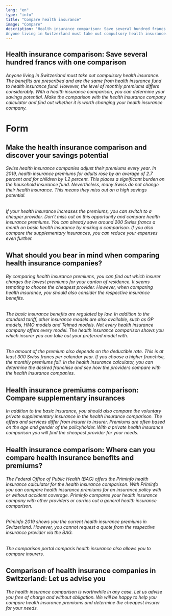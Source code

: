 ```yaml
---
lang: "en"
type: "info"
title: "Compare health insurance"
image: "Compare"
description: "Health insurance comparison: Save several hundred francs with one comparison
Anyone living in Switzerland must take out compulsory health insurance. The benefits are prescribed and are the same from health insurance fund to health insurance fund. However, the level of monthly premiums differs considerably. With a health insurance comparison, you can determine your savings potential. Make the comparison with the health insurance company calculator and find out whether it is worth changing your health insurance company."
---
```


## Health insurance comparison: Save several hundred francs with one comparison

###### Anyone living in Switzerland must take out compulsory health insurance. The benefits are prescribed and are the same from health insurance fund to health insurance fund. However, the level of monthly premiums differs considerably. With a health insurance comparison, you can determine your savings potential. Make the comparison with the health insurance company calculator and find out whether it is worth changing your health insurance company.

# Form

## Make the health insurance comparison and discover your savings potential

###### Swiss health insurance companies adjust their premiums every year. In 2019, health insurance premiums for adults rose by an average of 2.7 percent and for children by 1.2 percent. This places a significant burden on the household insurance fund. Nevertheless, many Swiss do not change their health insurance. This means they miss out on a high savings potential.

###### If your health insurance increases the premiums, you can switch to a cheaper provider. Don't miss out on this opportunity and compare health insurance premiums. You can already save around 200 Swiss francs a month on basic health insurance by making a comparison. If you also compare the supplementary insurances, you can reduce your expenses even further.

## What should you bear in mind when comparing health insurance companies?

###### By comparing health insurance premiums, you can find out which insurer charges the lowest premiums for your canton of residence. It seems tempting to choose the cheapest provider. However, when comparing health insurance, you should also consider the respective insurance benefits.

###### The basic insurance benefits are regulated by law. In addition to the standard tariff, other insurance models are also available, such as GP models, HMO models and Telmed models. Not every health insurance company offers every model. The health insurance comparison shows you which insurer you can take out your preferred model with.

###### The amount of the premium also depends on the deductible rate. This is at least 300 Swiss francs per calendar year. If you choose a higher franchise, the monthly premiums fall. In the health insurance calculator, you can determine the desired franchise and see how the providers compare with the health insurance companies.

## Health insurance premiums comparison: Compare supplementary insurances

###### In addition to the basic insurance, you should also compare the voluntary private supplementary insurance in the health insurance comparison. The offers and services differ from insurer to insurer. Premiums are often based on the age and gender of the policyholder. With a private health insurance comparison you will find the cheapest provider for your needs.

## Health insurance comparison: Where can you compare health insurance benefits and premiums?

###### The Federal Office of Public Health (BAG) offers the Priminfo health insurance calculator for the health insurance comparison. With Priminfo you can compare health insurance premiums for an insurance policy with or without accident coverage. Priminfo compares your health insurance company with other providers or carries out a general health insurance comparison.

###### Priminfo 2019 shows you the current health insurance premiums in Switzerland. However, you cannot request a quote from the respective insurance provider via the BAG.

###### The comparison portal comparis health insurance also allows you to compare insurers.

## Comparison of health insurance companies in Switzerland: Let us advise you

###### The health insurance comparison is worthwhile in any case. Let us advise you free of charge and without obligation. We will be happy to help you compare health insurance premiums and determine the cheapest insurer for your needs.
